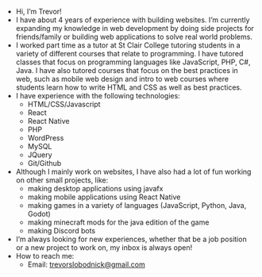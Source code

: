 - Hi, I’m Trevor!
- I have about 4 years of experience with building websites. I’m currently expanding my knowledge in web development by doing side projects for friends/family or building web applications to solve real world problems.
- I worked part time as a tutor at St Clair College tutoring students in a variety of different courses that relate to programming. I have tutored classes that focus on programming languages like JavaScript, PHP, C#, Java. I have also tutored courses that focus on the best practices in web, such as mobile web design and intro to web courses where students learn how to write HTML and CSS as well as best practices.
- I have experience with the following technologies:
     - HTML/CSS/Javascript
     - React
     - React Native
     - PHP
     - WordPress
     - MySQL
     - JQuery
     - Git/Github
- Although I mainly work on websites, I have also had a lot of fun working on other small projects, like:
     - making desktop applications using javafx
     - making mobile applications using React Native
     - making games in a variety of languages (JavaScript, Python, Java, Godot)
     - making minecraft mods for the java edition of the game
     - making Discord bots
- I’m always looking for new experiences, whether that be a job position or a new project to work on, my inbox is always open!
- How to reach me:
     - Email: trevorslobodnick@gmail.com
